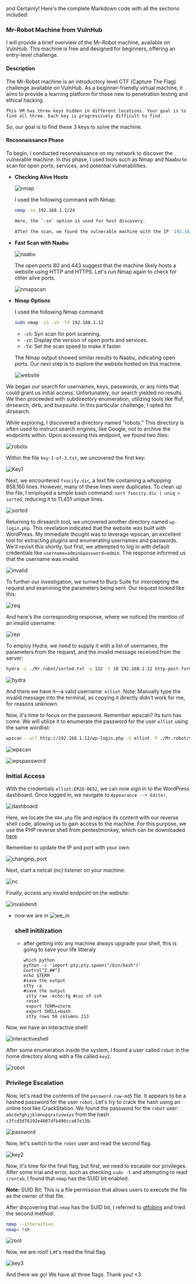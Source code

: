   and
Certainly! Here's the complete Markdown code with all the sections included:


### Mr-Robot Machine from VulnHub

I will provide a brief overview of the Mr-Robot machine, available on VulnHub. This machine is free and designed for beginners, offering an entry-level challenge.

#### Description
The Mr-Robot machine is an introductory level CTF (Capture The Flag) challenge available on VulnHub. As a beginner-friendly virtual machine, it aims to provide a learning platform for those new to penetration testing and ethical hacking.

`This VM has three keys hidden in different locations. Your goal is to find all three. Each key is progressively difficult to find.`

So, our goal is to find these 3 keys to solve the machine.

#### Reconnaissance Phase
To begin, I conducted reconnaissance on my network to discover the vulnerable machine. In this phase, I used tools such as Nmap and Naabu to scan for open ports, services, and potential vulnerabilities.

- **Checking Alive Hosts**
  
  ![nmap](https://github.com/MohamedAboElnasr/CTF/assets/114421344/aec6fedb-e758-43d0-80e9-980175c80bc3)
  
  I used the following command with Nmap:
  ```bash
  nmap -sn 192.168.1.1/24
 
  Here, the `-sn` option is used for host discovery.
  
  After the scan, we found the vulnerable machine with the IP '192.168.1.12', so let's proceed with our enumeration.

- **Fast Scan with Naabu**

  ![naabu](https://github.com/MohamedAboElnasr/CTF/assets/114421344/4e1df764-c848-4858-8fcc-cd3d5478103f)
  
  The open ports 80 and 443 suggest that the machine likely hosts a website using HTTP and HTTPS. Let's run Nmap again to check for other alive ports.
  
  ![nmapscan](https://github.com/MohamedAboElnasr/CTF/assets/114421344/9dfb1788-bcd8-4c47-94ad-c44af64a284f)

- **Nmap Options**

  I used the following Nmap command:
  ```bash
  sudo nmap -sS -sV -T4 192.168.1.12
  ```
  - `-sS`: Syn scan for port scanning.
  - `-sV`: Display the version of open ports and services.
  - `-T4`: Set the scan speed to make it faster.

  The Nmap output showed similar results to Naabu, indicating open ports. Our next step is to explore the website hosted on this machine.

  ![website](https://github.com/MohamedAboElnasr/CTF/assets/114421344/491ddf1c-4a8c-4718-8501-766edbb3dfa2)

We began our search for usernames, keys, passwords, or any hints that could grant us initial access. Unfortunately, our search yielded no results. We then proceeded with subdirectory enumeration, utilizing tools like ffuf, dirsearch, dirb, and burpsuite. In this particular challenge, I opted for dirsearch.

While exploring, I discovered a directory named "robots." This directory is often used to instruct search engines, like Google, not to archive the endpoints within. Upon accessing this endpoint, we found two files:

![robots](https://github.com/MohamedAboElnasr/CTF/assets/114421344/f3ac0b0a-3c78-414f-a56a-2c60426e4137)

Within the file `key-1-of-3.txt`, we uncovered the first key:

![Key1](https://github.com/MohamedAboElnasr/CTF/assets/114421344/837bfb9d-d46b-4ad9-acbc-6f4b07cb4bea)

Next, we encountered `fsocity.dic`, a text file containing a whopping 858,160 lines. However, many of these lines were duplicates. To clean up the file, I employed a simple bash command: `sort fsocity.dic | uniq > sorted`, reducing it to 11,451 unique lines.

![sorted](https://github.com/MohamedAboElnasr/CTF/assets/114421344/60d744a7-4d72-466e-96f0-d45d7c90bf7b)

Returning to dirsearch tool, we uncovered another directory named `wp-login.php`. This revelation indicated that the website was built with WordPress. My immediate thought was to leverage wpscan, an excellent tool for extracting plugins and enumerating usernames and passwords. We'll revisit this shortly, but first, we attempted to log in with default credentials like `username=admin&password=admin`. The response informed us that the username was invalid.

![invalid](https://github.com/MohamedAboElnasr/CTF/assets/114421344/e751a152-9ecc-41bd-8ce9-f87a224bd708)

To further our investigation, we turned to Burp Suite for intercepting the request and examining the parameters being sent. Our request looked like this:

![req](https://github.com/MohamedAboElnasr/CTF/assets/114421344/6d760a58-c872-4498-96c6-cd273d2fc2ef)

And here's the corresponding response, where we noticed the mention of an invalid username:

![rep](https://github.com/MohamedAboElnasr/CTF/assets/114421344/39118a5d-41f4-45cb-97bf-21bf04a1b319)
<br>


To employ Hydra, we need to supply it with a list of usernames, the parameters from the request, and the invalid message received from the server:

```bash
hydra -L ./Mr.robot/sorted.txt -p 132 -t 10 192.168.1.12 http-post-form -I '/wp-login.php:log=^USER^&pwd=^PASS^&wp-submit=Log+In:F=Invalid username'
```

![hydra](https://github.com/MohamedAboElnasr/CTF/assets/114421344/1e418d2f-05d7-40aa-9073-0bf243e15581)
<br>

And there we have it—a valid username: `elliot`. Note: Manually type the invalid message into the terminal, as copying it directly didn't work for me, for reasons unknown.

Now, it's time to focus on the password. Remember wpscan? Its turn has come. We will utilize it to enumerate the password for the user `elliot` using the same wordlist:

```bash
wpscan --url http://192.168.1.12/wp-login.php -U elliot -P ./Mr.robot/sorted.txt
```

![wpscan](https://github.com/MohamedAboElnasr/CTF/assets/114421344/29b3ce20-9be0-4395-8690-f32f3148bb6c)
<br>

![wpspassword](https://github.com/MohamedAboElnasr/CTF/assets/114421344/a20b6504-cbc0-42b5-94cb-2eb0676f8864)
<br>

### Initial Access

With the credentials `elliot:ER28-0652`, we can now sign in to the WordPress dashboard. Once logged in, we navigate to `Appearance --> Editor`.

![dashboard](https://github.com/MohamedAboElnasr/CTF/assets/114421344/30b2ee54-67ea-4a80-bd0f-60997263ee1b)

Here, we locate the `404.php` file and replace its content with our reverse shell code, allowing us to gain access to the machine. For this purpose, we use the PHP reverse shell from pentestmonkey, which can be downloaded [here](https://github.com/pentestmonkey/php-reverse-shell).

Remember to update the IP and port with your own:

![changeip_port](https://github.com/MohamedAboElnasr/CTF/assets/114421344/9d3a6578-f253-4b20-bea6-6e049040ee03)

Next, start a netcat (nc) listener on your machine:

![nc](https://github.com/MohamedAboElnasr/CTF/assets/114421344/ff41bc37-dbb6-41f0-9489-fba93a8654e9)

Finally, access any invalid endpoint on the website:

![invalidend](https://github.com/MohamedAboElnasr/CTF/assets/114421344/55fde1cf-9014-4ba6-a542-aca7f267ba26)



* now we are in
  ![we_in](https://github.com/MohamedAboElnasr/CTF/assets/114421344/7d7565bb-2cad-42d7-a77f-21d0fd56b05b)
  <br>
  ### shell initilization
  * after getting into any machine always upgrade your shell, this is going to save your life litteraly
    ```
    which python
    python -c 'import pty;pty.spawn("/bin/bash")'
    Control^Z.##^Z
    echo $TERM
    #save the output
    stty -a
    #save the output
     stty raw -echo;fg #cuz of zsh
     reset
     export TERM=xterm
     export SHELL=bash
     stty rows 56 columns 213 
    ```
 Now, we have an interactive shell!

![interactiveshell](https://github.com/MohamedAboElnasr/CTF/assets/114421344/d8ed4a77-e33a-4aff-961e-10ca527622ae)

After some enumeration inside the system, I found a user called `robot` in the home directory along with a file called `key2`.

![robot](https://github.com/MohamedAboElnasr/CTF/assets/114421344/dd31a1c0-75e1-4e13-ac79-715f24ccaeb7)

### Privilege Escalation

Now, let's read the contents of the `password.raw-md5` file. It appears to be a hashed password for the user `robot`. Let's try to crack the hash using an online tool like CrackStation. We found the password for the `robot` user: `abcdefghijklmnopqrstuvwxyz` from the hash `c3fcd3d76192e4007dfb496cca67e13b`.

![password](https://github.com/MohamedAboElnasr/CTF/assets/114421344/5854fd3b-30fe-4da4-89ce-7622eac08656)

Now, let's switch to the `robot` user and read the second flag.

![key2](https://github.com/MohamedAboElnasr/CTF/assets/114421344/8c4f6bf0-8e16-439c-803b-058ab9d9d4ae)

Now, it's time for the final flag, but first, we need to escalate our privileges.
After some trial and error, such as checking `sudo -l` and attempting to read `crontab`, I found that `nmap` has the SUID bit enabled.

**Note:**
SUID Bit: This is a file permission that allows users to execute the file as the owner of that file.

After discovering that `nmap` has the SUID bit, I referred to [gtfobins](https://gtfobins.github.io/gtfobins/nmap/#suid) and tried the second method:

```bash
nmap --interactive
nmap> !sh
```

![root](https://github.com/MohamedAboElnasr/CTF/assets/114421344/dac25751-cb87-4cf6-baf4-f6687487da31)

Now, we are root! Let's read the final flag.

![key3](https://github.com/MohamedAboElnasr/CTF/assets/114421344/fe844a80-09da-46cd-8e23-7c686d80fad2)

And there we go! We have all three flags. Thank you! <3
